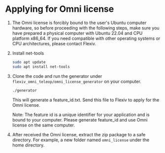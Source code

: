# Applying for Omni license
1. The Omni license is forcibly bound to the user's Ubuntu computer hardware, so before proceeding with the following steps, make sure you have prepared a physical computer with Ubuntu 22.04 and CPU platform x86_64. If you need compatible with other operating systems or CPU architectures, please contact Flexiv.
2. Install net-tools
   ```bash
   sudo apt update
   sudo apt install net-tools
   ```
4. Clone the code and run the generator under ``flexiv_omni_teleop/omni_license_generator`` on your computer.
   ```bash
   ./generator
   ```
   This will generate a feature_id.txt. Send this file to Flexiv to apply for the Omni license.

   Note: The feature id is a unique identifier for your application and is bound to your computer. Please generate feature_id and use Omni license on the same computer.
5. After received the Omni license, extract the zip package to a safe directory. For example, a new folder named ``omni_license`` under the home directory.